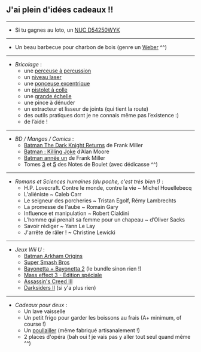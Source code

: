 ## J'ai plein d'idées cadeaux !!

---

* Si tu gagnes au loto, un [NUC D54250WYK](http://www.lesnumeriques.com/ordinateur/intel-nuc-d54250wyk-p17664/test.html#test-complet)

---

* Un beau barbecue pour charbon de bois (genre un [Weber](http://www.amazon.fr/s/ref=nb_sb_noss?__mk_fr_FR=%C3%85M%C3%85%C5%BD%C3%95%C3%91&url=node%3D4338681031&field-keywords=weber&rh=n%3A3557027031%2Cn%3A4338284031%2Cn%3A4338317031%2Cn%3A4338481031%2Cn%3A4338681031%2Ck%3Aweber) ^^)

---

* _Bricolage_ :
  * une [perceuse à percussion](http://www.amazon.fr/Bosch-percussion-r%C3%A9gulation-%C3%A9lectronique-0603127000/dp/B00359F2UG/ref=sr_1_22?s=hi&ie=UTF8&qid=1403264073&sr=1-22&keywords=Bosch)
  * un [niveau laser](http://www.amazon.fr/Bosch-lignes-adaptateur-fixation-0603663200/dp/B00911VJKY)
  * une [ponceuse excentrique](http://www.amazon.fr/Bosch-excentrique-PEX-300-AE/dp/B00507FK4O/ref=sr_1_4?s=hi&ie=UTF8&qid=1403263966&sr=1-4&keywords=ponceuse)
  * un [pistolet à colle](http://www.amazon.fr/Bosch-Pistolet-GluePen-chargeur-06032A2000/dp/B00CJ9ZI16/ref=sr_1_5?s=hi&ie=UTF8&qid=1403264073&sr=1-5&keywords=Bosch)
  * une [grande échelle](http://www.leroymerlin.fr/recherche=%C3%A9chelle?pageTemplate=Recherche&resultOffset=0&resultLimit=50&resultListShape=SEARCHENGINE_PRODUCT_LIST_PLAIN&facet=PRODUCT&keyword=%C3%A9chelle&fcr=1&*4294965693=4294965693&*4294875018=4294875018&*15670=15670&*4294874999=4294874999#result-wrapper)
  * une pince à dénuder
  * un extracteur et lisseur de joints (qui tient la route)
  * des outils pratiques dont je ne connais même pas l’existence :)
  * de l’aide !

---

* _BD / Mangas / Comics_ :
  * [Batman The Dark Knight Returns](http://www.amazon.fr/Batman-Dark-Knight-Returns-Miller/dp/2365772919/ref=sr_1_1?s=books&ie=UTF8&qid=1409151193&sr=1-1&keywords=dark+knight) de Frank Miller
  * [Batman : Killing Joke](http://www.amazon.fr/Batman-Killing-Joke-Alan-Moore/dp/2365773478/ref=pd_sim_b_2?ie=UTF8&refRID=0NEQKJC5VVRVMVZFH79E) d’Alan Moore
  * [Batman année un](http://www.amazon.fr/BATMAN-ANN%C3%89E-UN-Frank-Miller/dp/2365771300/ref=sr_1_3?s=books&ie=UTF8&qid=1409229791&sr=1-3) de Frank Miller
  * Tomes [3](http://www.amazon.fr/Notes-Tome-viande-cest-force/dp/2756017450/ref=sr_1_1?ie=UTF8&qid=1383304296&sr=8-1&keywords=Notes+boulet+Tome+3) et [5](http://www.amazon.fr/Notes-Tome-Quelques-minutes-avant/dp/2756023396/ref=sr_1_1?ie=UTF8&qid=1383304307&sr=8-1&keywords=Notes+boulet+Tome+5) des Notes de Boulet (avec dédicasse ^^)

---

* _Romans et Sciences humaines (du poche, c'est très bien !)_ :
  * H.P. Lovecraft. Contre le monde, contre la vie ~ Michel Houellebecq
  * L'aliéniste ~ Caleb Carr
  * Le seigneur des porcheries ~ Tristan Egolf, Rémy Lambrechts
  * La promesse de l'aube ~ Romain Gary
  * Influence et manipulation ~ Robert Cialdini
  * L'homme qui prenait sa femme pour un chapeau ~ d’Oliver Sacks
  * Savoir rédiger ~ Yann Le Lay
  * J'arrête de râler ! ~ Christine Lewicki

---

* _Jeux Wii U_ :
  * [Batman Arkham Origins](http://www.amazon.fr/Warner-Bros-Batman-Arkham-Origins/dp/B00CBEHWQS/ref=sr_1_113_title_0?s=videogames&ie=UTF8&qid=1406114538&sr=1-113)
  * [Super Smash Bros](http://www.amazon.fr/Nintendo-Super-Smash-Bros/dp/B009FUZ6TG/ref=pd_bxgy_vg_img_z)
  * [Bayonetta + Bayonetta 2](http://www.amazon.fr/Bayonetta-2-%C3%A9dition-sp%C3%A9ciale/dp/B00NBPD4NG/ref=sr_1_1?ie=UTF8&qid=1411657460&sr=8-1&keywords=bayonetta) (le bundle sinon rien !)
  * [Mass effect 3 - Edition spéciale](http://www.amazon.fr/Mass-effect-3-%C3%A9dition-sp%C3%A9ciale/dp/B009JLK5A6/ref=sr_1_38_title_0?s=videogames&ie=UTF8&qid=1406114464&sr=1-38)
  * [Assassin's Creed III](http://www.amazon.fr/Assassins-Creed-III-Wii-U/dp/B0054XMGVE/ref=sr_1_6?s=videogames&ie=UTF8&qid=1408966373&sr=1-6)
  * [Darksiders II](http://www.amazon.fr/THQ-Darksiders-II/dp/B0054XMHCC/ref=pd_bxgy_vg_img_y) (si y'a plus rien)

---

* _Cadeaux pour deux_ :
  * Un lave vaisselle
  * Un petit frigo pour garder les boissons au frais (A+ minimum, of course !)
  * Un [poullailler](http://www.amazon.fr/s/ref=a9_sc_1?rh=i%3Aaps%2Ck%3Apoulailler&keywords=poulailler&ie=UTF8&qid=1409152399) (même fabriqué artisanalement !)
  * 2 places d'opéra (bah oui ! je vais pas y aller tout seul quand même ^^)
